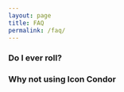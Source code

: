```yaml
---
layout: page
title: FAQ
permalink: /faq/
---
```


###  Do I ever roll?

### Why not using Icon Condor